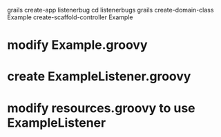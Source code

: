 grails create-app listenerbug
cd listenerbugs
grails
create-domain-class Example
create-scaffold-controller Example
# modify Example.groovy
# create ExampleListener.groovy
# modify resources.groovy to use ExampleListener